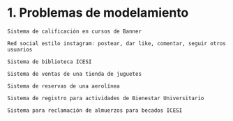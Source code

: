 # 1. Problemas de modelamiento

```
Sistema de calificación en cursos de Banner
```

```
Red social estilo instagram: postear, dar like, comentar, seguir otros usuarios
```

```
Sistema de biblioteca ICESI
```

```
Sistema de ventas de una tienda de juguetes
```

```
Sistema de reservas de una aerolínea
```

```
Sistema de registro para actividades de Bienestar Universitario
```

```
Sistema para reclamación de almuerzos para becados ICESI
```



